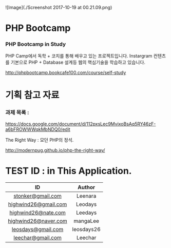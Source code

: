 
![Image](./Screenshot 2017-10-19 at 00.21.09.png)

# PHP Bootcamp
### PHP Bootcamp in Study

PHP Camp에서 독학 + 코치를 통해 배우고 있는 
프로젝트입니다. Instargram 컨텐츠를 기본으로
PHP + Database 설계등 웹의 핵심기술을 학습하고 있습니다.

http://phpbootcamp.bookcafe100.com/course/self-study

# 기획 참고 자료 

### 과제 목록 :

https://docs.google.com/document/d/112pxsLec9MvixoBsAq5RY46zF-a6bFROWWWqkMbNDQ0/edit

The Right Way : 모던 PHP의 정석.

http://modernpug.github.io/php-the-right-way/

# TEST ID : in This Application.

| ID | Author |
|:---:|:---:|
| stonker@gmail.com | Leenara |
| highwind26@gmail.com | Leodays |
| highwind26@nate.com | Leedays |
| highwind26@naver.com | mangaLee |
| leosdays@gmail.com | leosdays26 |
| leechar@gmail.com | Leechar |
